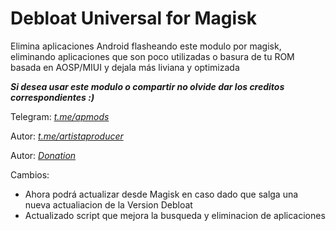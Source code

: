 # Debloat Universal for Magisk

Elimina aplicaciones Android flasheando este modulo por magisk, eliminando aplicaciones que son poco utilizadas o basura de tu ROM basada en AOSP/MIUI y dejala más liviana y optimizada

_**Si desea usar este modulo o compartir no olvide dar los creditos correspondientes :)**_

Telegram: [*t.me/apmods*](https://t.me/apmods)

Autor: [*t.me/artistaproducer*](https://t.me/artistaproducer)

Autor: [*Donation*](https://paypal.me/apmodsgroup)

Cambios:

+ Ahora podrá actualizar desde Magisk en caso dado que salga una nueva actualiacion de la Version Debloat
+ Actualizado script que mejora la busqueda y eliminacion de aplicaciones

 
